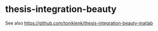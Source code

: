 # thesis-integration-beauty

See also https://github.com/toniklenk/thesis-integration-beauty-matlab
